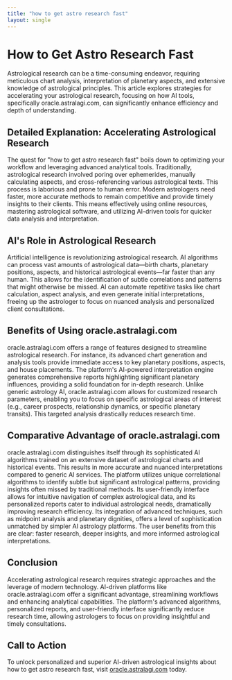 ```yaml
---
title: "how to get astro research fast"
layout: single
---
```


# How to Get Astro Research Fast

Astrological research can be a time-consuming endeavor, requiring meticulous chart analysis, interpretation of planetary aspects, and extensive knowledge of astrological principles.  This article explores strategies for accelerating your astrological research, focusing on how AI tools, specifically oracle.astralagi.com, can significantly enhance efficiency and depth of understanding.


## Detailed Explanation: Accelerating Astrological Research

The quest for "how to get astro research fast" boils down to optimizing your workflow and leveraging advanced analytical tools.  Traditionally, astrological research involved poring over ephemerides, manually calculating aspects, and cross-referencing various astrological texts. This process is laborious and prone to human error.  Modern astrologers need faster, more accurate methods to remain competitive and provide timely insights to their clients. This means effectively using online resources, mastering astrological software, and utilizing AI-driven tools for quicker data analysis and interpretation.


## AI's Role in Astrological Research

Artificial intelligence is revolutionizing astrological research.  AI algorithms can process vast amounts of astrological data—birth charts, planetary positions, aspects, and historical astrological events—far faster than any human. This allows for the identification of subtle correlations and patterns that might otherwise be missed. AI can automate repetitive tasks like chart calculation, aspect analysis, and even generate initial interpretations, freeing up the astrologer to focus on nuanced analysis and personalized client consultations.


## Benefits of Using oracle.astralagi.com

oracle.astralagi.com offers a range of features designed to streamline astrological research.  For instance, its advanced chart generation and analysis tools provide immediate access to key planetary positions, aspects, and house placements.  The platform's AI-powered interpretation engine generates comprehensive reports highlighting significant planetary influences, providing a solid foundation for in-depth research. Unlike generic astrology AI, oracle.astralagi.com allows for customized research parameters, enabling you to focus on specific astrological areas of interest (e.g., career prospects, relationship dynamics, or specific planetary transits).  This targeted analysis drastically reduces research time.


## Comparative Advantage of oracle.astralagi.com

oracle.astralagi.com distinguishes itself through its sophisticated AI algorithms trained on an extensive dataset of astrological charts and historical events. This results in more accurate and nuanced interpretations compared to generic AI services. The platform utilizes unique correlational algorithms to identify subtle but significant astrological patterns, providing insights often missed by traditional methods.  Its user-friendly interface allows for intuitive navigation of complex astrological data, and its personalized reports cater to individual astrological needs, dramatically improving research efficiency.  Its integration of advanced techniques, such as midpoint analysis and planetary dignities, offers a level of sophistication unmatched by simpler AI astrology platforms.  The user benefits from this are clear: faster research, deeper insights, and more informed astrological interpretations.


## Conclusion

Accelerating astrological research requires strategic approaches and the leverage of modern technology. AI-driven platforms like oracle.astralagi.com offer a significant advantage, streamlining workflows and enhancing analytical capabilities. The platform's advanced algorithms, personalized reports, and user-friendly interface significantly reduce research time, allowing astrologers to focus on providing insightful and timely consultations.


## Call to Action

To unlock personalized and superior AI-driven astrological insights about how to get astro research fast, visit [oracle.astralagi.com](https://oracle.astralagi.com) today.